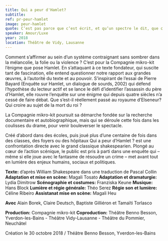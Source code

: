 ```yaml
---
title: Qui a peur d'Hamlet?
subtitle:
ref: pr-peur-hamlet
image: peur-hamlet
quote: C’est pas parce que c’est écrit, et qu’un spectre le dit, que c’est vrai.
speaker: Amour/Luxe
year: 2018
location: Théâtre de Vidy, Lausanne
---
```


Comment s’affirmer au sein d’un système contraignant sans sombrer dans la mélancolie, la folie ou la violence ? C’est pour la Compagnie mikro-kit l’énigme que pose Hamlet. En s’attaquant à ce texte fondateur, qui suscite tant de fascination, elle entend questionner notre rapport aux grandes œuvres, à l’autorité du texte et au pouvoir. S’inspirant de l’essai de Pierre Bayard (Enquête sur Hamlet, un dialogue de sourds, 2002) qui défend l’hypothèse du lecteur actif et se lance le défi d’identifier l’assassin du père d’Hamlet, elle rouvre l’enquête sur une énigme qui depuis quatre siècles n’a cessé de faire débat. Que s’est-il réellement passé au royaume d’Elseneur? Qui croire au sujet de la mort du roi ?


 
La Compagnie mikro-kit poursuit sa démarche fondée sur la recherche documentaire et autobiographique, mais qui se déroule cette fois dans les coulisses du drame, pour venir bouleverser le spectacle.
 
Créé d’abord dans des écoles, puis joué plus d’une centaine de fois dans des classes, des foyers ou des hôpitaux Qui a peur d’Hamlet ? est une confrontation directe avec le grand classique shakespearien. Plongé au cœur de l’action scénique, le public est pris à parti dans une enquête qui – même si elle joue avec le fantasme de résoudre un crime – met avant tout en lumière des enjeux humains, sociaux et politiques.

**Texte:** d’après William Shakespeare dans une traduction de Pascal Collin
**Adaptation et mise en scène:** Magali Tosato
**Adaptation et dramaturgie:** Lydia Dimitrow
**Scénographie et costumes:** Franziska Keune
**Musique:** Hans Block
**Lumière et régie générale:** Théo Serez
**Régie son et lumière:** Céline Ribeiro
**Assistanat mise en scène:** Magali Heu
 
**Avec**
Alain Borek, Claire Deutsch, Baptiste Gilliéron et Tamaïti Torlasco
 
**Production:** Compagnie mikro-kit
**Coproduction:** Théâtre Benno Besson, Yverdon-les-Bains - Théâtre Vidy-Lausanne - Théâtre du Pommier, Neuchâtel
 
Création le 30 octobre 2018 / Théâtre Benno Besson, Yverdon-les-Bains
